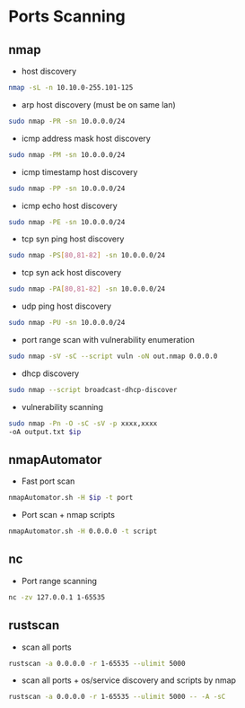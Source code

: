 # Ports Scanning
## nmap
- host discovery
```bash
nmap -sL -n 10.10.0-255.101-125
```
- arp host discovery (must be on same lan)
```bash
sudo nmap -PR -sn 10.0.0.0/24
```
- icmp address mask host discovery
```bash
sudo nmap -PM -sn 10.0.0.0/24
```
- icmp timestamp host discovery
```bash
sudo nmap -PP -sn 10.0.0.0/24
```
- icmp echo host discovery
```bash
sudo nmap -PE -sn 10.0.0.0/24
```
- tcp syn ping host discovery
```bash
sudo nmap -PS[80,81-82] -sn 10.0.0.0/24
```
- tcp syn ack host discovery
```bash
sudo nmap -PA[80,81-82] -sn 10.0.0.0/24
```
- udp ping host discovery
```bash
sudo nmap -PU -sn 10.0.0.0/24
```
- port range scan with vulnerability enumeration
```sh
sudo nmap -sV -sC --script vuln -oN out.nmap 0.0.0.0
```
- dhcp discovery
```bash
sudo nmap --script broadcast-dhcp-discover
```
- vulnerability scanning
```bash
sudo nmap -Pn -O -sC -sV -p xxxx,xxxx 
-oA output.txt $ip
```

## nmapAutomator
- Fast port scan
```bash
nmapAutomator.sh -H $ip -t port
```
- Port scan + nmap scripts
```bash
nmapAutomator.sh -H 0.0.0.0 -t script
```

## nc
- Port range scanning
```bash
nc -zv 127.0.0.1 1-65535
```

## rustscan
- scan all ports
```bash
rustscan -a 0.0.0.0 -r 1-65535 --ulimit 5000
```
- scan all ports + os/service discovery and scripts by nmap
```bash
rustscan -a 0.0.0.0 -r 1-65535 --ulimit 5000 -- -A -sC
```